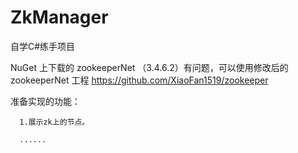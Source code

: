 # ZkManager

自学C#练手项目

NuGet 上下载的 zookeeperNet （3.4.6.2）有问题，可以使用修改后的 zookeeperNet 工程
      https://github.com/XiaoFan1519/zookeeper

准备实现的功能：

      1.展示zk上的节点。
      
      ......
